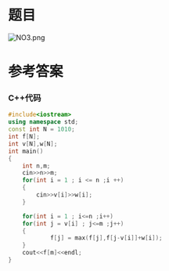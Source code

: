 # 题目
![NO3.png](https://img11.360buyimg.com/ddimg/jfs/t1/177804/36/12593/33720/60e2b066Ec45f879a/4cb2792c8e4bea26.png)
# 参考答案
### C++代码
```c++
#include<iostream>
using namespace std;
const int N = 1010;
int f[N];
int v[N],w[N];
int main()
{
    int n,m;
    cin>>n>>m;
    for(int i = 1 ; i <= n ;i ++)
    {
        cin>>v[i]>>w[i];
    }

    for(int i = 1 ; i<=n ;i++)
    for(int j = v[i] ; j<=m ;j++)
    {
            f[j] = max(f[j],f[j-v[i]]+w[i]);
    }
    cout<<f[m]<<endl;
}

```
